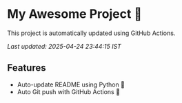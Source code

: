# My Awesome Project 🚀

This project is automatically updated using GitHub Actions.

_Last updated: 2025-04-24 23:44:15 IST_

## Features
- Auto-update README using Python 🐍
- Auto Git push with GitHub Actions 🤖
